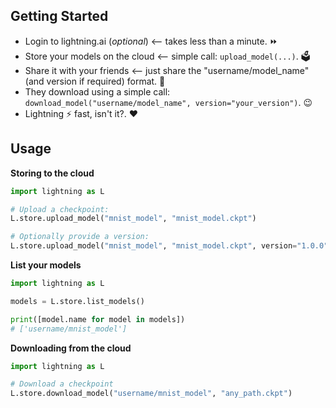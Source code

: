 ## Getting Started

- Login to lightning.ai (_optional_) \<-- takes less than a minute.  ⏩
- Store your models on the cloud \<-- simple call: `upload_model(...)`. 🗳️
- Share it with your friends \<-- just share the "username/model_name" (and version if required) format. :handshake:
- They download using a simple call: `download_model("username/model_name", version="your_version")`. :wink:
- Lightning :zap: fast, isn't it?. :heart:

## Usage

**Storing to the cloud**

```python
import lightning as L

# Upload a checkpoint:
L.store.upload_model("mnist_model", "mnist_model.ckpt")

# Optionally provide a version:
L.store.upload_model("mnist_model", "mnist_model.ckpt", version="1.0.0")
```

**List your models**

```python
import lightning as L

models = L.store.list_models()

print([model.name for model in models])
# ['username/mnist_model']
```

**Downloading from the cloud**

```python
import lightning as L

# Download a checkpoint
L.store.download_model("username/mnist_model", "any_path.ckpt")
```

